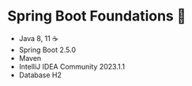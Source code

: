 ﻿# Spring Boot Foundations 🚀
 
 - Java 8, 11 ☕
 - Spring Boot 2.5.0
 - Maven
 - IntelliJ IDEA Community 2023.1.1
 - Database H2
